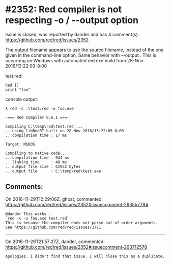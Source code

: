 
#2352: Red compiler is not respecting -o / --output option
================================================================================
Issue is closed, was reported by dander and has 4 comment(s).
<https://github.com/red/red/issues/2352>

The output filename appears to use the source filename, instead of the one given in the command-line option. Same behavior with --output <filename>.
This is occurring on Windows with automated red.exe build from 28-Nov-2016/13:22:09-8:00

test.red:
```
Red []
print "foo"
```

console output:
```
λ red -c .\test.red -o foo.exe

-=== Red Compiler 0.6.1 ===-

Compiling C:\temp\red\test.red ...
...using libRedRT built on 28-Nov-2016/13:22:09-8:00
...compilation time : 17 ms

Target: MSDOS

Compiling to native code...
...compilation time : 934 ms
...linking time     : 48 ms
...output file size : 61952 bytes
...output file      : C:\temp\red\test.exe
```


Comments:
--------------------------------------------------------------------------------

On 2016-11-29T12:29:06Z, ghost, commented:
<https://github.com/red/red/issues/2352#issuecomment-263557794>

    @dander This works -
    `red -c -o foo.exe test.red`
    This is because the compiler does not parse out of order arguments.
    See https://github.com/red/red/issues/1771

--------------------------------------------------------------------------------

On 2016-11-29T21:57:27Z, dander, commented:
<https://github.com/red/red/issues/2352#issuecomment-263712578>

    Apologies. I didn't find that issue. I will close this as a duplicate.

